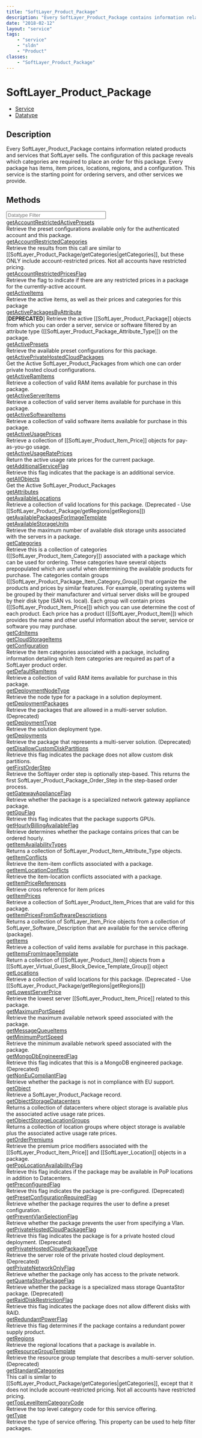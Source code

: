 ```yaml
---
title: "SoftLayer_Product_Package"
description: "Every SoftLayer_Product_Package contains information related products and services that SoftLayer sells. The configurati... "
date: "2018-02-12"
layout: "service"
tags:
    - "service"
    - "sldn"
    - "Product"
classes:
    - "SoftLayer_Product_Package"
---
```

# SoftLayer_Product_Package
<div id='service-datatype'>
    <ul id='sldn-reference-tabs'>
    <li id='service'> <a href='/reference/services/SoftLayer_Product_Package' >Service</a></li>    <li id='datatype'> <a href='/reference/datatypes/SoftLayer_Product_Package' >Datatype</a></li>
    </ul>
</div>

## Description
Every SoftLayer_Product_Package contains information related products and services that SoftLayer sells. The configuration of this package reveals which categories are required to place an order for this package. Every package has items, item prices, locations, regions, and a configuration. This service is the starting point for ordering servers, and other services we provide. 
        
        
<div id="properties" class="content">
    <h2>Methods</h2>
    <div class="view-filters">
        <div class="clearfix">
            <div class="search-input-box">
                <input placeholder="Datatype Filter" onkeyup="titleSearch(inputId='edit-combine', divId='method-div', elementClass='method-row')" 
                    type="text" id="edit-combine" value="" size="30" maxlength="128" class="form-text">
            </div>
        </div>
    </div>
    <div id="method-div">
            <div class="method-row">
                        <span class='view-field-title'><a href='/reference/services/SoftLayer_Product_Package/getAccountRestrictedActivePresets'> getAccountRestrictedActivePresets</a> </span>
            <div class='views-field-body'>Retrieve the preset configurations available only for the authenticated account and this package.</div>
        </div>
            <div class="method-row">
                        <span class='view-field-title'><a href='/reference/services/SoftLayer_Product_Package/getAccountRestrictedCategories'> getAccountRestrictedCategories</a> </span>
            <div class='views-field-body'>Retrieve the results from this call are similar to [[SoftLayer_Product_Package/getCategories|getCategories]], but these ONLY include account-restricted prices. Not all accounts have restricted pricing.</div>
        </div>
            <div class="method-row">
                        <span class='view-field-title'><a href='/reference/services/SoftLayer_Product_Package/getAccountRestrictedPricesFlag'> getAccountRestrictedPricesFlag</a> </span>
            <div class='views-field-body'>Retrieve the flag to indicate if there are any restricted prices in a package for the currently-active account.</div>
        </div>
            <div class="method-row">
                        <span class='view-field-title'><a href='/reference/services/SoftLayer_Product_Package/getActiveItems'> getActiveItems</a> </span>
            <div class='views-field-body'>Retrieve the active items, as well as their prices and categories for this package</div>
        </div>
            <div class="method-row">
                        <span class='view-field-title'><a href='/reference/services/SoftLayer_Product_Package/getActivePackagesByAttribute'> getActivePackagesByAttribute</a> </span>
            <div class='views-field-body'>[<strong>DEPRECATED</strong>] Retrieve the active [[SoftLayer_Product_Package]] objects from which you can order a server, service or software filtered by an attribute type ([[SoftLayer_Product_Package_Attribute_Type]]) on the package. </div>
        </div>
            <div class="method-row">
                        <span class='view-field-title'><a href='/reference/services/SoftLayer_Product_Package/getActivePresets'> getActivePresets</a> </span>
            <div class='views-field-body'>Retrieve the available preset configurations for this package.</div>
        </div>
            <div class="method-row">
                        <span class='view-field-title'><a href='/reference/services/SoftLayer_Product_Package/getActivePrivateHostedCloudPackages'> getActivePrivateHostedCloudPackages</a> </span>
            <div class='views-field-body'>Get the Active SoftLayer_Product_Packages from which one can order private hosted cloud configurations.</div>
        </div>
            <div class="method-row">
                        <span class='view-field-title'><a href='/reference/services/SoftLayer_Product_Package/getActiveRamItems'> getActiveRamItems</a> </span>
            <div class='views-field-body'>Retrieve a collection of valid RAM items available for purchase in this package.</div>
        </div>
            <div class="method-row">
                        <span class='view-field-title'><a href='/reference/services/SoftLayer_Product_Package/getActiveServerItems'> getActiveServerItems</a> </span>
            <div class='views-field-body'>Retrieve a collection of valid server items available for purchase in this package.</div>
        </div>
            <div class="method-row">
                        <span class='view-field-title'><a href='/reference/services/SoftLayer_Product_Package/getActiveSoftwareItems'> getActiveSoftwareItems</a> </span>
            <div class='views-field-body'>Retrieve a collection of valid software items available for purchase in this package.</div>
        </div>
            <div class="method-row">
                        <span class='view-field-title'><a href='/reference/services/SoftLayer_Product_Package/getActiveUsagePrices'> getActiveUsagePrices</a> </span>
            <div class='views-field-body'>Retrieve a collection of [[SoftLayer_Product_Item_Price]] objects for pay-as-you-go usage.</div>
        </div>
            <div class="method-row">
                        <span class='view-field-title'><a href='/reference/services/SoftLayer_Product_Package/getActiveUsageRatePrices'> getActiveUsageRatePrices</a> </span>
            <div class='views-field-body'>Return the active usage rate prices for the current package. </div>
        </div>
            <div class="method-row">
                        <span class='view-field-title'><a href='/reference/services/SoftLayer_Product_Package/getAdditionalServiceFlag'> getAdditionalServiceFlag</a> </span>
            <div class='views-field-body'>Retrieve this flag indicates that the package is an additional service.</div>
        </div>
            <div class="method-row">
                        <span class='view-field-title'><a href='/reference/services/SoftLayer_Product_Package/getAllObjects'> getAllObjects</a> </span>
            <div class='views-field-body'>Get the Active SoftLayer_Product_Packages</div>
        </div>
            <div class="method-row">
                        <span class='view-field-title'><a href='/reference/services/SoftLayer_Product_Package/getAttributes'> getAttributes</a> </span>
            <div class='views-field-body'></div>
        </div>
            <div class="method-row">
                        <span class='view-field-title'><a href='/reference/services/SoftLayer_Product_Package/getAvailableLocations'> getAvailableLocations</a> </span>
            <div class='views-field-body'>Retrieve a collection of valid locations for this package. (Deprecated - Use [[SoftLayer_Product_Package/getRegions|getRegions]])</div>
        </div>
            <div class="method-row">
                        <span class='view-field-title'><a href='/reference/services/SoftLayer_Product_Package/getAvailablePackagesForImageTemplate'> getAvailablePackagesForImageTemplate</a> </span>
            <div class='views-field-body'></div>
        </div>
            <div class="method-row">
                        <span class='view-field-title'><a href='/reference/services/SoftLayer_Product_Package/getAvailableStorageUnits'> getAvailableStorageUnits</a> </span>
            <div class='views-field-body'>Retrieve the maximum number of available disk storage units associated with the servers in a package.</div>
        </div>
            <div class="method-row">
                        <span class='view-field-title'><a href='/reference/services/SoftLayer_Product_Package/getCategories'> getCategories</a> </span>
            <div class='views-field-body'>Retrieve this is a collection of categories ([[SoftLayer_Product_Item_Category]]) associated with a package which can be used for ordering. These categories have several objects prepopulated which are useful when determining the available products for purchase. The categories contain groups ([[SoftLayer_Product_Package_Item_Category_Group]]) that organize the products and prices by similar features. For example, operating systems will be grouped by their manufacturer and virtual server disks will be grouped by their disk type (SAN vs. local). Each group will contain prices ([[SoftLayer_Product_Item_Price]]) which you can use determine the cost of each product. Each price has a product ([[SoftLayer_Product_Item]]) which provides the name and other useful information about the server, service or software you may purchase.</div>
        </div>
            <div class="method-row">
                        <span class='view-field-title'><a href='/reference/services/SoftLayer_Product_Package/getCdnItems'> getCdnItems</a> </span>
            <div class='views-field-body'></div>
        </div>
            <div class="method-row">
                        <span class='view-field-title'><a href='/reference/services/SoftLayer_Product_Package/getCloudStorageItems'> getCloudStorageItems</a> </span>
            <div class='views-field-body'></div>
        </div>
            <div class="method-row">
                        <span class='view-field-title'><a href='/reference/services/SoftLayer_Product_Package/getConfiguration'> getConfiguration</a> </span>
            <div class='views-field-body'>Retrieve the item categories associated with a package, including information detailing which item categories are required as part of a SoftLayer product order.</div>
        </div>
            <div class="method-row">
                        <span class='view-field-title'><a href='/reference/services/SoftLayer_Product_Package/getDefaultRamItems'> getDefaultRamItems</a> </span>
            <div class='views-field-body'>Retrieve a collection of valid RAM items available for purchase in this package.</div>
        </div>
            <div class="method-row">
                        <span class='view-field-title'><a href='/reference/services/SoftLayer_Product_Package/getDeploymentNodeType'> getDeploymentNodeType</a> </span>
            <div class='views-field-body'>Retrieve the node type for a package in a solution deployment.</div>
        </div>
            <div class="method-row">
                        <span class='view-field-title'><a href='/reference/services/SoftLayer_Product_Package/getDeploymentPackages'> getDeploymentPackages</a> </span>
            <div class='views-field-body'>Retrieve the packages that are allowed in a multi-server solution. (Deprecated)</div>
        </div>
            <div class="method-row">
                        <span class='view-field-title'><a href='/reference/services/SoftLayer_Product_Package/getDeploymentType'> getDeploymentType</a> </span>
            <div class='views-field-body'>Retrieve the solution deployment type.</div>
        </div>
            <div class="method-row">
                        <span class='view-field-title'><a href='/reference/services/SoftLayer_Product_Package/getDeployments'> getDeployments</a> </span>
            <div class='views-field-body'>Retrieve the package that represents a multi-server solution. (Deprecated)</div>
        </div>
            <div class="method-row">
                        <span class='view-field-title'><a href='/reference/services/SoftLayer_Product_Package/getDisallowCustomDiskPartitions'> getDisallowCustomDiskPartitions</a> </span>
            <div class='views-field-body'>Retrieve this flag indicates the package does not allow custom disk partitions.</div>
        </div>
            <div class="method-row">
                        <span class='view-field-title'><a href='/reference/services/SoftLayer_Product_Package/getFirstOrderStep'> getFirstOrderStep</a> </span>
            <div class='views-field-body'>Retrieve the Softlayer order step is optionally step-based. This returns the first SoftLayer_Product_Package_Order_Step in the step-based order process.</div>
        </div>
            <div class="method-row">
                        <span class='view-field-title'><a href='/reference/services/SoftLayer_Product_Package/getGatewayApplianceFlag'> getGatewayApplianceFlag</a> </span>
            <div class='views-field-body'>Retrieve whether the package is a specialized network gateway appliance package.</div>
        </div>
            <div class="method-row">
                        <span class='view-field-title'><a href='/reference/services/SoftLayer_Product_Package/getGpuFlag'> getGpuFlag</a> </span>
            <div class='views-field-body'>Retrieve this flag indicates that the package supports GPUs.</div>
        </div>
            <div class="method-row">
                        <span class='view-field-title'><a href='/reference/services/SoftLayer_Product_Package/getHourlyBillingAvailableFlag'> getHourlyBillingAvailableFlag</a> </span>
            <div class='views-field-body'>Retrieve determines whether the package contains prices that can be ordered hourly.</div>
        </div>
            <div class="method-row">
                        <span class='view-field-title'><a href='/reference/services/SoftLayer_Product_Package/getItemAvailabilityTypes'> getItemAvailabilityTypes</a> </span>
            <div class='views-field-body'>Returns a collection of SoftLayer_Product_Item_Attribute_Type objects.</div>
        </div>
            <div class="method-row">
                        <span class='view-field-title'><a href='/reference/services/SoftLayer_Product_Package/getItemConflicts'> getItemConflicts</a> </span>
            <div class='views-field-body'>Retrieve the item-item conflicts associated with a package.</div>
        </div>
            <div class="method-row">
                        <span class='view-field-title'><a href='/reference/services/SoftLayer_Product_Package/getItemLocationConflicts'> getItemLocationConflicts</a> </span>
            <div class='views-field-body'>Retrieve the item-location conflicts associated with a package.</div>
        </div>
            <div class="method-row">
                        <span class='view-field-title'><a href='/reference/services/SoftLayer_Product_Package/getItemPriceReferences'> getItemPriceReferences</a> </span>
            <div class='views-field-body'>Retrieve cross reference for item prices</div>
        </div>
            <div class="method-row">
                        <span class='view-field-title'><a href='/reference/services/SoftLayer_Product_Package/getItemPrices'> getItemPrices</a> </span>
            <div class='views-field-body'>Retrieve a collection of SoftLayer_Product_Item_Prices that are valid for this package.</div>
        </div>
            <div class="method-row">
                        <span class='view-field-title'><a href='/reference/services/SoftLayer_Product_Package/getItemPricesFromSoftwareDescriptions'> getItemPricesFromSoftwareDescriptions</a> </span>
            <div class='views-field-body'>Returns a collection of SoftLayer_Item_Price objects from a collection of SoftLayer_Software_Description that are available for the service offering (package). </div>
        </div>
            <div class="method-row">
                        <span class='view-field-title'><a href='/reference/services/SoftLayer_Product_Package/getItems'> getItems</a> </span>
            <div class='views-field-body'>Retrieve a collection of valid items available for purchase in this package.</div>
        </div>
            <div class="method-row">
                        <span class='view-field-title'><a href='/reference/services/SoftLayer_Product_Package/getItemsFromImageTemplate'> getItemsFromImageTemplate</a> </span>
            <div class='views-field-body'>Return a collection of [[SoftLayer_Product_Item]] objects from a [[SoftLayer_Virtual_Guest_Block_Device_Template_Group]] object</div>
        </div>
            <div class="method-row">
                        <span class='view-field-title'><a href='/reference/services/SoftLayer_Product_Package/getLocations'> getLocations</a> </span>
            <div class='views-field-body'>Retrieve a collection of valid locations for this package. (Deprecated - Use [[SoftLayer_Product_Package/getRegions|getRegions]])</div>
        </div>
            <div class="method-row">
                        <span class='view-field-title'><a href='/reference/services/SoftLayer_Product_Package/getLowestServerPrice'> getLowestServerPrice</a> </span>
            <div class='views-field-body'>Retrieve the lowest server [[SoftLayer_Product_Item_Price]] related to this package.</div>
        </div>
            <div class="method-row">
                        <span class='view-field-title'><a href='/reference/services/SoftLayer_Product_Package/getMaximumPortSpeed'> getMaximumPortSpeed</a> </span>
            <div class='views-field-body'>Retrieve the maximum available network speed associated with the package.</div>
        </div>
            <div class="method-row">
                        <span class='view-field-title'><a href='/reference/services/SoftLayer_Product_Package/getMessageQueueItems'> getMessageQueueItems</a> </span>
            <div class='views-field-body'></div>
        </div>
            <div class="method-row">
                        <span class='view-field-title'><a href='/reference/services/SoftLayer_Product_Package/getMinimumPortSpeed'> getMinimumPortSpeed</a> </span>
            <div class='views-field-body'>Retrieve the minimum available network speed associated with the package.</div>
        </div>
            <div class="method-row">
                        <span class='view-field-title'><a href='/reference/services/SoftLayer_Product_Package/getMongoDbEngineeredFlag'> getMongoDbEngineeredFlag</a> </span>
            <div class='views-field-body'>Retrieve this flag indicates that this is a MongoDB engineered package. (Deprecated)</div>
        </div>
            <div class="method-row">
                        <span class='view-field-title'><a href='/reference/services/SoftLayer_Product_Package/getNonEuCompliantFlag'> getNonEuCompliantFlag</a> </span>
            <div class='views-field-body'>Retrieve whether the package is not in compliance with EU support.</div>
        </div>
            <div class="method-row">
                        <span class='view-field-title'><a href='/reference/services/SoftLayer_Product_Package/getObject'> getObject</a> </span>
            <div class='views-field-body'>Retrieve a SoftLayer_Product_Package record.</div>
        </div>
            <div class="method-row">
                        <span class='view-field-title'><a href='/reference/services/SoftLayer_Product_Package/getObjectStorageDatacenters'> getObjectStorageDatacenters</a> </span>
            <div class='views-field-body'>Returns a collection of datacenters where object storage is available plus the associated active usage rate prices. </div>
        </div>
            <div class="method-row">
                        <span class='view-field-title'><a href='/reference/services/SoftLayer_Product_Package/getObjectStorageLocationGroups'> getObjectStorageLocationGroups</a> </span>
            <div class='views-field-body'>Returns a collection of location groups where object storage is available plus the associated active usage rate prices. </div>
        </div>
            <div class="method-row">
                        <span class='view-field-title'><a href='/reference/services/SoftLayer_Product_Package/getOrderPremiums'> getOrderPremiums</a> </span>
            <div class='views-field-body'>Retrieve the premium price modifiers associated with the [[SoftLayer_Product_Item_Price]] and [[SoftLayer_Location]] objects in a package.</div>
        </div>
            <div class="method-row">
                        <span class='view-field-title'><a href='/reference/services/SoftLayer_Product_Package/getPopLocationAvailabilityFlag'> getPopLocationAvailabilityFlag</a> </span>
            <div class='views-field-body'>Retrieve this flag indicates if the package may be available in PoP locations in addition to Datacenters.</div>
        </div>
            <div class="method-row">
                        <span class='view-field-title'><a href='/reference/services/SoftLayer_Product_Package/getPreconfiguredFlag'> getPreconfiguredFlag</a> </span>
            <div class='views-field-body'>Retrieve this flag indicates the package is pre-configured. (Deprecated)</div>
        </div>
            <div class="method-row">
                        <span class='view-field-title'><a href='/reference/services/SoftLayer_Product_Package/getPresetConfigurationRequiredFlag'> getPresetConfigurationRequiredFlag</a> </span>
            <div class='views-field-body'>Retrieve whether the package requires the user to define a preset configuration.</div>
        </div>
            <div class="method-row">
                        <span class='view-field-title'><a href='/reference/services/SoftLayer_Product_Package/getPreventVlanSelectionFlag'> getPreventVlanSelectionFlag</a> </span>
            <div class='views-field-body'>Retrieve whether the package prevents the user from specifying a Vlan.</div>
        </div>
            <div class="method-row">
                        <span class='view-field-title'><a href='/reference/services/SoftLayer_Product_Package/getPrivateHostedCloudPackageFlag'> getPrivateHostedCloudPackageFlag</a> </span>
            <div class='views-field-body'>Retrieve this flag indicates the package is for a private hosted cloud deployment. (Deprecated)</div>
        </div>
            <div class="method-row">
                        <span class='view-field-title'><a href='/reference/services/SoftLayer_Product_Package/getPrivateHostedCloudPackageType'> getPrivateHostedCloudPackageType</a> </span>
            <div class='views-field-body'>Retrieve the server role of the private hosted cloud deployment. (Deprecated)</div>
        </div>
            <div class="method-row">
                        <span class='view-field-title'><a href='/reference/services/SoftLayer_Product_Package/getPrivateNetworkOnlyFlag'> getPrivateNetworkOnlyFlag</a> </span>
            <div class='views-field-body'>Retrieve whether the package only has access to the private network.</div>
        </div>
            <div class="method-row">
                        <span class='view-field-title'><a href='/reference/services/SoftLayer_Product_Package/getQuantaStorPackageFlag'> getQuantaStorPackageFlag</a> </span>
            <div class='views-field-body'>Retrieve whether the package is a specialized mass storage QuantaStor package. (Deprecated)</div>
        </div>
            <div class="method-row">
                        <span class='view-field-title'><a href='/reference/services/SoftLayer_Product_Package/getRaidDiskRestrictionFlag'> getRaidDiskRestrictionFlag</a> </span>
            <div class='views-field-body'>Retrieve this flag indicates the package does not allow different disks with RAID.</div>
        </div>
            <div class="method-row">
                        <span class='view-field-title'><a href='/reference/services/SoftLayer_Product_Package/getRedundantPowerFlag'> getRedundantPowerFlag</a> </span>
            <div class='views-field-body'>Retrieve this flag determines if the package contains a redundant power supply product.</div>
        </div>
            <div class="method-row">
                        <span class='view-field-title'><a href='/reference/services/SoftLayer_Product_Package/getRegions'> getRegions</a> </span>
            <div class='views-field-body'>Retrieve the regional locations that a package is available in.</div>
        </div>
            <div class="method-row">
                        <span class='view-field-title'><a href='/reference/services/SoftLayer_Product_Package/getResourceGroupTemplate'> getResourceGroupTemplate</a> </span>
            <div class='views-field-body'>Retrieve the resource group template that describes a multi-server solution. (Deprecated)</div>
        </div>
            <div class="method-row">
                        <span class='view-field-title'><a href='/reference/services/SoftLayer_Product_Package/getStandardCategories'> getStandardCategories</a> </span>
            <div class='views-field-body'>This call is similar to [[SoftLayer_Product_Package/getCategories|getCategories]], except that it does not include account-restricted pricing. Not all accounts have restricted pricing. </div>
        </div>
            <div class="method-row">
                        <span class='view-field-title'><a href='/reference/services/SoftLayer_Product_Package/getTopLevelItemCategoryCode'> getTopLevelItemCategoryCode</a> </span>
            <div class='views-field-body'>Retrieve the top level category code for this service offering.</div>
        </div>
            <div class="method-row">
                        <span class='view-field-title'><a href='/reference/services/SoftLayer_Product_Package/getType'> getType</a> </span>
            <div class='views-field-body'>Retrieve the type of service offering. This property can be used to help filter packages.</div>
        </div>
        </div>
</div>

